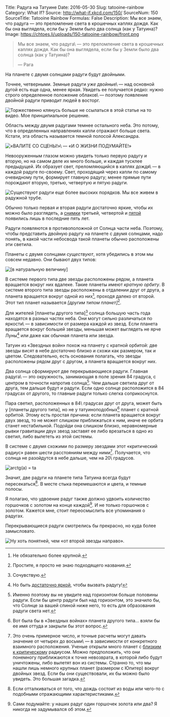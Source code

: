 Title: Радуга на Татуине
Date: 2016-05-30
Slug: tatooine-rainbow
Category: What If?
Source: http://what-if.xkcd.com/150/
SourceNum: 150
SourceTitle: Tatooine Rainbow
Formulas: False
Description: Мы все знаем, что радуга — это преломление света в крошечных каплях дождя. Как бы она выглядела, если бы у Земли было два солнца (как у Татуина)?
Image: https://chtoes.li/uploads/150-tatooine-rainbow/front.png

> Мы все знаем, что радуга\ — это преломление света в крошечных каплях дождя. Как бы она выглядела, если бы у Земли было два солнца (как у Татуина)?
>
> — Рага

На планете с двумя солнцами радуги будут двойными.

Точнее, четверными. Земные радуги *уже* двойные\ — над основной дугой есть еще одна, менее яркая. Увидеть ее получается редко: нужно строго определенное положение облаков\ — поэтому появление двойной радуги приводит людей в восторг.

![](/uploads/150-tatooine-rainbow/double.png "Торжественно клянусь больше не ссылаться в этой статье на то видео. Мое принципиальное решение.")

Область между двумя радугами темнее остального неба. Это потому, что в определенных направлениях капли отражают больше света. Кстати, эта область называется темной полосой Александра.

![](/uploads/150-tatooine-rainbow/alexander_ru.png "«ВАЛИТЕ СО СЦЕНЫ!»\ — «И О ЖИЗНИ ПОДУМАЙТЕ!»")

Невооруженным глазом можно увидеть только первую радугу и вторую, но на самом деле их много больше, и каждая тусклее предыдущей. Их образует свет, преломляющийся в каплях дождя\ — в каждой радуге по-своему. Свет, проходящий через капли по самому очевидному пути, формирует главную радугу; менее прямые пути порождают вторую, третью, четвертую и пятую радуги.

![](/uploads/150-tatooine-rainbow/fifth_ru.png "Существуют радуги еще более высоких порядков. Мы все живем в радужной трубе.")

Обычно только первая и вторая радуги достаточно яркие, чтобы их можно было разглядеть, а [снимки][1] третьей, четвертой и [пятой][2] появились лишь в последние пять лет.

Радуги появляются в противоположной от Солнца части неба. Поэтому, чтобы представить двойную радугу на планете с двумя солнцами, надо понять, в какой части небосвода такой планеты обычно расположены эти светила.

Планеты с двумя солнцами *существуют*, хотя убедились в этом мы совсем недавно. Они бывают двух типов:

![](/uploads/150-tatooine-rainbow/binary_ru.png "[в натуральную величину]")

В системе первого типа две звезды расположены рядом, а планета вращается вокруг них вдалеке. Такие планеты имеют *кратную орбиту*. В системе второго типа звезды расположены в отдалении друг от друга, а планета вращается вокруг одной из них[^1], проходя далеко от второй. Этот тип планет называется *[другим типом планет]*[^2].

[^1]: Не обязательно более крупной.

[^2]: Простите, я просто не знаю подходящего названия.

Для жителей [планеты другого типа][^3] солнца большую часть года находятся в разных частях неба. Они могут сильно различаться по яркости\ — в зависимости от размера каждой из звезд. Если планета вращается вокруг большей звезды, меньшая может выглядеть не ярче Луны[^4] или даже как обычная планета или звезда.

[^3]: Сочувствую.

[^4]: Но быть [достаточно яркой][3], чтобы вызвать радугу!

Татуин из «Звездных войн» похож на планету с кратной орбитой: две звезды висят в небе достаточно близко и схожи как размером, так и цветом. Следовательно, есть основания полагать, что звезды расположены рядом друг с другом, а планета вращается вокруг них.

Два солнца сформируют две перекрывающиеся радуги. Главная радуга\ — это окружность, занимающая в поле зрения 84 градуса, с центром в точности напротив солнца[^5]. Чем дальше светила друг от друга, тем дальше будут и радуги. Если одно солнце расположится в 84 градусах от другого, то главные радуги только слегка соприкоснутся.

[^5]: Именно поэтому вы не увидите над горизонтом больше половины радуги. Если бы центр радуги был над горизонтом, это значило бы, что Солнце за вашей спиной ниже него, то есть для образования радуги света нет.

Пара светил, расположенных в 84\ градусах друг от друга, может быть у [планеты другого типа], но не у татуиноподобных[^6] планет с кратной орбитой. Этому есть простая причина: если планета вращается вокруг двух звезд, то не может слишком приближаться к ним, иначе ее орбита станет нестабильной. Подойди она слишком близко, неравномерные рывки гравитации двух звезд заставят ее либо врезаться в одно из светил, либо вылететь из этой системы.

[^6]: Вот была бы в «Звездных войнах» планета другого типа… взяли бы ее имя оттуда и закрыли бы этот вопрос.

В системе с двумя схожими по размеру звездами этот «критический радиус» равен шести расстояниям между ними[^7]. Получается, что солнца не разойдутся в небе дальше, чем на 20\ градусов.

[^7]: Это очень примерное число, и точные расчеты могут давать значение от четырех до восьми\ — в зависимости от конкретного взаимного расположения. Ученые открыли много планет с [близким к критическому][4] радиусом. Можно предположить, что они понемногу приближаются к точке невозврата, в которой либо будут уничтожены, либо вылетят вон из системы. Странно то, что мы нашли лишь немного крупных планет (размером с Юпитер) вокруг двойных звезд. Если бы они существовали, их бы можно было увидеть. Это большая загадка.

![](/uploads/150-tatooine-rainbow/trig.png "arctg(a) = ta")

Значит, две радуги на планете типа Татуина всегда будут пересекаться[^8]. В месте стыка перемешаются и цвета, и темные полосы.

[^8]: Если отталкиваться от того, что дождь состоит из воды или чего-то с подобными отражающими характеристиками.

Я полагаю, что удвоение радуг также должно удвоить количество горшочков с золотом на конце каждой[^9]. И не только горшочков с золотом. Кажется мне, стоит переосмыслить все упоминания о радугах.

[^9]: Сами подумайте: у наших радуг один горшочек золота или два? Я никогда не задумывался об этом.

Перекрывающиеся радуги смотрелись бы прекрасно, но куда более замысловато.

![](/uploads/150-tatooine-rainbow/dorothy_ru.png "Ну хоть понятней, чем «от второй звезды направо».")

[1]: https://lenta.ru/news/2011/10/06/raduga/ "Фотографы впервые запечатлели природную радугу четвертого порядка | Lenta.ru"

[2]: http://motherboard.vice.com/read/the-elusive-fifth-order-rainbow-has-been-identified-for-the-first-time "Получен первый снимок редчайшей радуги пятого порядка (англ.) | Motherboard"

[3]: https://ru.wikipedia.org/wiki/Лунная_радуга "Лунная радуга | Википедия"

[4]: http://arxiv.org/abs/astro-ph/9809315 "Долгосрочная стабильность планет в системах с двойными звездами (англ.) | Cornell University Library"
